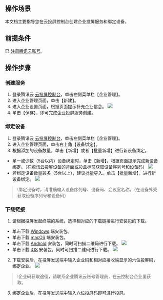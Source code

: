 ## 操作场景
本文档主要指导您在云投屏控制台创建企业投屏服务和绑定设备。

## 前提条件
已 [注册腾讯云账号](https://cloud.tencent.com/document/product/378/17985)。

## 操作步骤
### 创建服务
1. 登录腾讯云 [云投屏控制台](https://console.cloud.tencent.com/tcd)，单击左侧菜单栏【企业管理】。
2. 进入企业管理页面，单击【新建】。
3. 进入企业设置页面，根据页面提示补充企业信息。
![](https://main.qcloudimg.com/raw/05fdde31e828bdbf860f0cb3d02c24aa.png) 
4. 单击【保存】，即可完成企业投屏服务创建。


### 绑定设备
1. 登录腾讯云 [云投屏控制台](https://console.cloud.tencent.com/tcd)，单击左侧菜单栏【企业管理】。
2. 进入企业管理页面，单击右上角【设备绑定】。
3. 根据添加的设备数量，单击【新增】或者【批量新增】进行新设备绑定。
 - 单一或少数（5台以内）设备绑定时，单击【新增】，根据页面提示完成新设备绑定。（在腾讯云投屏设备的背面或彩盒标签获取设备序列号和设备码）
![](https://main.qcloudimg.com/raw/9ae2dc4d47c09c12258d086d33bbc04e.png) 
 - 若绑定设备数量较多（5台以上），建议批量导入。单击【批量新增】，进行新设备绑定。
![](https://main.qcloudimg.com/raw/e0d6c86acf37cd5416beb08863b885d2.png) 

>!绑定设备时，请准确输入设备序列号、设备码、会议室名称。（在设备外壳获取设备序列号和设备码）


### 下载链接
1. 请根据投屏发起终端的系统，选择相对应的下载链接进行安装包的下载。
 - 单击下载 [Windows](https://download.wecast.qq.com/tcd/app/TencentCloudDisplaySetup.exe) 端安装包。
 - 单击下载 [macOS](https://download.wecast.qq.com/tcd/app/TencentCloudDisplay.dmg) 端安装包。
 - 单击下载 [Android](https://download.wecast.qq.com/tcd/app/TencentCloudDisplay.apk) 安装包，同时可扫描二维码进行下载。
![](https://main.qcloudimg.com/raw/295fd0d113e9c83d3dfb8898c7474288.png)
 - 单击下载 [iOS](https://apps.apple.com/cn/app/id1473763849) 安装包，同时可扫描二维码进行下载。
![](https://main.qcloudimg.com/raw/bb95dc2ad8dc245efad8d69d9de32620.jpg)
2. 下载安装后，在投屏发送端中输入企业码和相对应接收端显示的六位投屏码，绑定企业。
![](https://main.qcloudimg.com/raw/1a06d1c5f10cfb94eceae244d8fc1901.jpg)
>!企业码获取途径，请联系企业腾讯云账号管理员，在云控制台企业里获取。
3. 绑定企业后，在投屏发送端中输入六位投屏码即可进行投屏。
